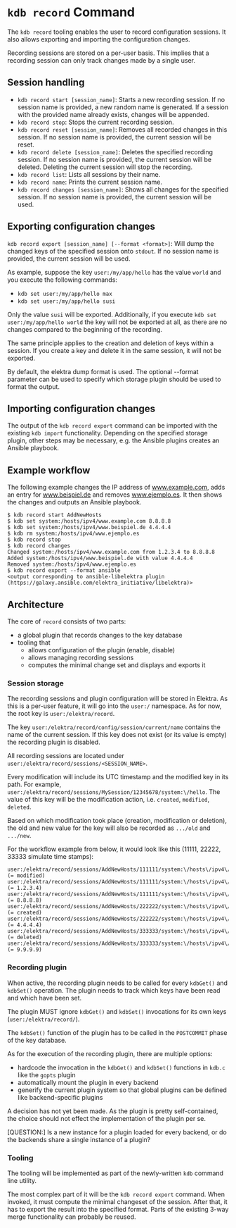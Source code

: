# `kdb record` Command

The `kdb record` tooling enables the user to record configuration sessions. It also allows exporting and importing the configuration changes.

Recording sessions are stored on a per-user basis. This implies that a recording session can only track changes made by a single user.

## Session handling

* `kdb record start [session_name]`: Starts a new recording session. If no session name is provided, a new random name is generated. If a session with the provided name already exists, changes will be appended.
* `kdb record stop`: Stops the current recording session. 
* `kdb record reset [session_name]`: Removes all recorded changes in this session. If no session name is provided, the current session will be reset.
* `kdb record delete [session_name]`: Deletes the specified recording session. If no session name is provided, the current session will be deleted. Deleting the current session will stop the recording. 
* `kdb record list`: Lists all sessions by their name.
* `kdb record name`: Prints the current session name. 
* `kdb record changes [session_name]`: Shows all changes for the specified session. If no session name is provided, the current session will be used. 

## Exporting configuration changes

`kdb record export [session_name] [--format <format>]`: Will dump the changed keys of the specified session onto `stdout`. If no session name is provided, the current session will be used. 

As example, suppose the key `user:/my/app/hello` has the value `world` and you execute the following commands:
* `kdb set user:/my/app/hello max`
* `kdb set user:/my/app/hello susi`

Only the value `susi` will be exported. Additionally, if you execute `kdb set user:/my/app/hello world` the key will not be exported at all, as there are no changes compared to the beginning of the recording.

The same principle applies to the creation and deletion of keys within a session. If you create a key and delete it in the same session, it will not be exported.

By default, the elektra dump format is used. The optional --format parameter can be used to specify which storage plugin should be used to format the output.

## Importing configuration changes

The output of the `kdb record export` command can be imported with the existing `kdb import` functionality. Depending on the specified storage plugin, other steps may be necessary, e.g. the Ansible plugins creates an Ansible playbook.

## Example workflow

The following example changes the IP address of www.example.com, adds an entry for www.beispiel.de and removes www.ejemplo.es. It then shows the changes and outputs an Ansible playbook.

```
$ kdb record start AddNewHosts
$ kdb set system:/hosts/ipv4/www.example.com 8.8.8.8
$ kdb set system:/hosts/ipv4/www.beispiel.de 4.4.4.4
$ kdb rm system:/hosts/ipv4/www.ejemplo.es
$ kdb record stop
$ kdb record changes
Changed system:/hosts/ipv4/www.example.com from 1.2.3.4 to 8.8.8.8
Added system:/hosts/ipv4/www.beispiel.de with value 4.4.4.4
Removed system:/hosts/ipv4/www.ejemplo.es
$ kdb record export --format ansible
<output corresponding to ansible-libelektra plugin (https://galaxy.ansible.com/elektra_initiative/libelektra)>
```

## Architecture

The core of `record` consists of two parts: 
* a global plugin that records changes to the key database
* tooling that
  - allows configuration of the plugin (enable, disable)
  - allows managing recording sessions
  - computes the minimal change set and displays and exports it 

### Session storage

The recording sessions and plugin configuration will be stored in Elektra. As this is a per-user feature, it will go into the `user:/` namespace. As for now, the root key is `user:/elektra/record`.

The key `user:/elektra/record/config/session/current/name` contains the name of the current session. If this key does not exist (or its value is empty) the recording plugin is disabled.

All recording sessions are located under `user:/elektra/record/sessions/<SESSION_NAME>`.

Every modification will include its UTC timestamp and the modified key in its path. 
For example, `user:/elektra/record/sessions/MySession/12345678/system:\/hello`. The value of this key will be the modification action, i.e. `created`, `modified`, `deleted`.

Based on which modification took place (creation, modification or deletion), the old and new value for the key will also be recorded as `.../old` and `.../new`.

For the workflow example from below, it would look like this (11111, 22222, 33333 simulate time stamps):
```
user:/elektra/record/sessions/AddNewHosts/111111/system:\/hosts\/ipv4\/www.example.com (= modified)
user:/elektra/record/sessions/AddNewHosts/111111/system:\/hosts\/ipv4\/www.example.com/old (= 1.2.3.4)
user:/elektra/record/sessions/AddNewHosts/111111/system:\/hosts\/ipv4\/www.example.com/new (= 8.8.8.8)
user:/elektra/record/sessions/AddNewHosts/222222/system:\/hosts\/ipv4\/www.beispiel.de (= created)
user:/elektra/record/sessions/AddNewHosts/222222/system:\/hosts\/ipv4\/www.beispiel.de/new (= 4.4.4.4)
user:/elektra/record/sessions/AddNewHosts/333333/system:\/hosts\/ipv4\/www.ejemplo.es (= deleted)
user:/elektra/record/sessions/AddNewHosts/333333/system:\/hosts\/ipv4\/www.ejemplo.es/old (= 9.9.9.9)
``` 

### Recording plugin

When active, the recording plugin needs to be called for every `kdbGet()` and `kdbSet()` operation. 
The plugin needs to track which keys have been read and which have been set. 

The plugin MUST ignore `kdbGet()` and `kdbSet()` invocations for its own keys (`user:/elektra/record/`).

The `kdbSet()` function of the plugin has to be called in the `POSTCOMMIT` phase of the key database.

As for the execution of the recording plugin, there are multiple options:
* hardcode the invocation in the `kdbGet()` and `kdbSet()` functions in `kdb.c` like the `gopts` plugin
* automatically mount the plugin in every backend
* generify the current plugin system so that global plugins can be defined like backend-specific plugins   

A decision has not yet been made. As the plugin is pretty self-contained, the choice should not effect the implementation of the plugin per se.

[QUESTION:] Is a new instance for a plugin loaded for every backend, or do the backends share a single instance of a plugin?

### Tooling

The tooling will be implemented as part of the newly-written `kdb` command line utility.

The most complex part of it will be the `kdb record export` command. 
When invoked, it must compute the minimal changeset of the session.
After that, it has to export the result into the specified format.
Parts of the existing 3-way merge functionality can probably be reused. 
 
